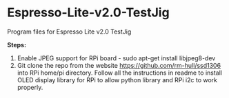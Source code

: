# Espresso-Lite-v2.0-TestJig
Program files for Espresso Lite v2.0 TestJig

<strong>Steps:</strong></br>
1. Enable JPEG support for RPi board - sudo apt-get install libjpeg8-dev</br>
2. Git clone the repo from the website https://github.com/rm-hull/ssd1306 into RPi home/pi directory. Follow all the instructions in readme to install OLED display library for RPi to allow python library and RPi i2c to work properly.</br>
